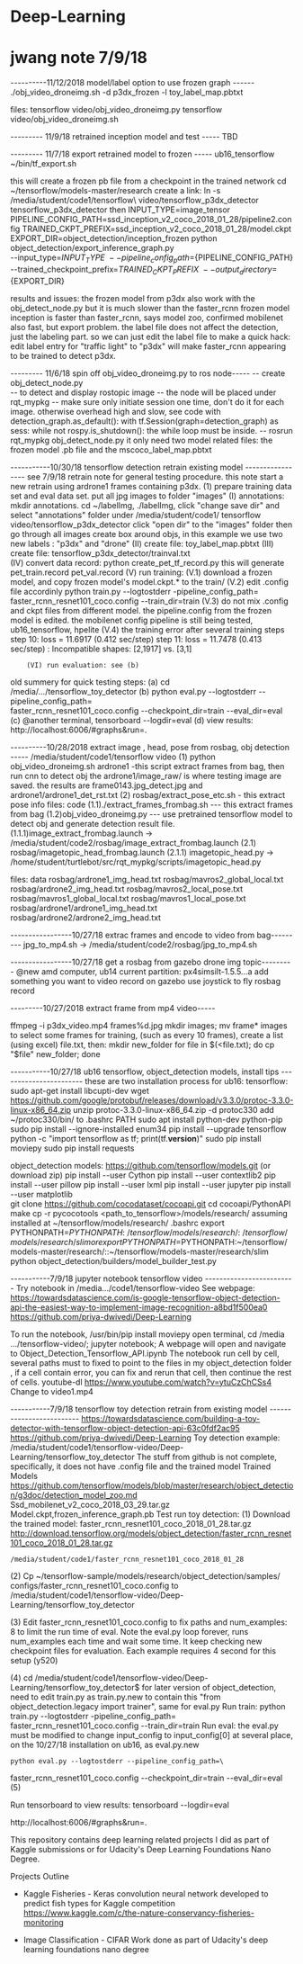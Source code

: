 # Deep-Learning
# jwang note 7/9/18

----------11/12/2018 model/label option to use frozen graph  ------
./obj_video_droneimg.sh -d p3dx_frozen -l toy_label_map.pbtxt

files:
	tensorflow video/obj_video_droneimg.py
	tensorflow video/obj_video_droneimg.sh

--------- 11/9/18  retrained inception model and test -----
TBD

--------- 11/7/18 export retrained model to frozen -----
ub16_tensorflow
~/bin/tf_export.sh

this will create a frozen pb file from a checkpoint in the trained network
cd ~/tensorflow/models-master/research
create a link:
	ln -s /media/student/code1/tensorflow\ video/tensorflow_p3dx_detector tensorflow_p3dx_detector
then
	INPUT_TYPE=image_tensor
	PIPELINE_CONFIG_PATH=ssd_inception_v2_coco_2018_01_28/pipeline2.config
	TRAINED_CKPT_PREFIX=ssd_inception_v2_coco_2018_01_28/model.ckpt
	EXPORT_DIR=object_detection/inception_frozen
	python object_detection/export_inference_graph.py \
    		--input_type=${INPUT_TYPE} \
    		--pipeline_config_path=${PIPELINE_CONFIG_PATH} \
    		--trained_checkpoint_prefix=${TRAINED_CKPT_PREFIX} \
    		--output_directory=${EXPORT_DIR}

results and issues:
	the frozen model from p3dx also work with the obj_detect_node.py
	but it is much slower than the faster_rcnn frozen model
	inception is faster than faster_rcnn, says model zoo, confirmed
	mobilenet also fast, but export problem.
	the label file does not affect the detection, just the labeling part.
		so we can just edit the label file to make a quick hack:
		edit label entry for "traffic light" to "p3dx" will make 
		faster_rcnn appearing to be trained to detect p3dx.

--------- 11/6/18 spin off obj_video_droneimg.py to ros node-----
	-- create obj_detect_node.py	
	-- to detect and display rostopic image
	-- the node will be placed under rqt_mypkg
	-- make sure only initiate session one time, don't do it for
		each image. otherwise overhead high and slow, see code
		    with detection_graph.as_default():
		        with tf.Session(graph=detection_graph) as sess:
           			while not rospy.is_shutdown():
		the while loop must be inside.
	-- rosrun rqt_mypkg obj_detect_node.py
	it only need two model related files: the frozen model .pb file
		and the mscoco_label_map.pbtxt

-----------10/30/18 tensorflow detection retrain existing model -----------------
see 7/9/18 retrain note for general testing procedure.
this note start a new retrain using ardrone1 frames containing p3dx.
	(1) prepare training data set and eval data set.
		put all jpg images to folder "images"
		(I) annotations:
		mkdir annotations. 
		cd ~/labelImg, ./labelImg, click "change save dir" and select
			"annotations" folder under /media/student/code1/
			tensorflow video/tensorflow_p3dx_detector
			click "open dir" to the "images" folder
			then go through all images create box around objs,
			in this example we use two new labels : "p3dx" and
			"drone"
		(II) create file: toy_label_map.pbtxt
		(III) create file: tensorflow_p3dx_detector/trainval.txt\
		(IV) convert data record:
			python create_pet_tf_record.py
			this will generate pet_train.record 
					   pet_val.record
		(V) run training:
			(V.1) download a frozen model, and
			copy frozen model's model.ckpt.* to the train/
			(V.2) edit .config file accordinly
		        python train.py   --logtostderr -pipeline_config_path=\
			faster_rcnn_resnet101_coco.config     --train_dir=train
			(V.3) do not mix .config and ckpt files from different
				model. the pipeline.config from the frozen model
				is edited.
				the mobilenet config pipeline 
				is still being tested, ub16_tensorflow, hpelite
			(V.4) the training error after several training steps
			step 10: loss = 11.6917 (0.412 sec/step)
			step 11: loss = 11.7478 (0.413 sec/step)
			: Incompatible shapes: [2,1917] vs. [3,1]
	
		(VI) run evaluation: see (b)
		
old summery for quick testing steps:
	(a) cd /media/.../tensorflow_toy_detector
	(b) python eval.py --logtostderr --pipeline_config_path=\
faster_rcnn_resnet101_coco.config --checkpoint_dir=train --eval_dir=eval
	(c) @another terminal, 
    		tensorboard --logdir=eval
	(d) view results: http://localhost:6006/#graphs&run=.


----------10/28/2018 extract image , head, pose from rosbag, obj detection -----
/media/student/code1/tensorflow video
	(1) python obj_video_droneimg.sh ardrone1 
		-this script extract frames from bag, then run cnn to detect obj
		the ardrone1/image_raw/ is where testing image are saved.
		the results are frame0143.jpg_detect.jpg
		and ardrone1/ardrone1_det_rst.txt
	(2) rosbag/extract_pose_etc.sh
		- this extract pose info
files: code
	(1.1)./extract_frames_frombag.sh
		--- this extract frames from bag
	(1.2)obj_video_droneimg.py
		--- use pretrained tensorflow model to detect obj and 
		generate detection result file.
	(1.1.1)image_extract_frombag.launch 
		-> /media/student/code2/rosbag/image_extract_frombag.launch
	(2.1) rosbag/imagetopic_head_frombag.launch
	(2.1.1) imagetopic_head.py
		 -> /home/student/turtlebot/src/rqt_mypkg/scripts/imagetopic_head.py

files: data
rosbag/ardrone1_img_head.txt     rosbag/mavros2_global_local.txt
rosbag/ardrone2_img_head.txt     rosbag/mavros2_local_pose.txt
rosbag/mavros1_global_local.txt  rosbag/mavros1_local_pose.txt
rosbag/ardrone1/ardrone1_img_head.txt 
rosbag/ardrone2/ardrone2_img_head.txt 

-----------------10/27/18 extrac frames and encode to video from bag---------
	jpg_to_mp4.sh 
		-> /media/student/code2/rosbag/jpg_to_mp4.sh

-----------------10/27/18 get a rosbag from gazebo drone img topic---------
@new amd computer, ub14 current partition:
	px4simsilt-1.5.5...a
	add something you want to video record on gazebo
	use joystick to fly
	rosbag record

---------10/27/2018 extract frame from mp4 video-----

ffmpeg -i p3dx_video.mp4 frames%d.jpg
mkdir images; mv frame* images
to select some frames for training, (such as every 10 frames), create a list
(using excel) file.txt, then:
mkdir new_folder
for file in $(<file.txt); do cp "$file" new_folder; done

-----------10/27/18 ub16 tensorflow, object_detection models, install tips -----------------------
these are two installation process for ub16:
   tensorflow:
	sudo apt-get install libcupti-dev
	wget https://github.com/google/protobuf/releases/download/v3.3.0/protoc-3.3.0-linux-x86_64.zip
	unzip protoc-3.3.0-linux-x86_64.zip  -d protoc330
		add ~/protoc330/bin/ to .bashrc PATH
	sudo apt install python-dev python-pip
	sudo pip install --ignore-installed enum34
	pip install --upgrade tensorflow
	python -c "import tensorflow as tf; print(tf.__version__)"
	sudo pip install moviepy
	sudo pip install requests

   object_detection models:
	https://github.com/tensorflow/models.git (or download zip)
	pip install --user Cython
	pip install --user contextlib2
	pip install --user pillow
	pip install --user lxml
	pip install --user jupyter
	pip install --user matplotlib	
	git clone https://github.com/cocodataset/cocoapi.git
	cd cocoapi/PythonAPI
	make
	cp -r pycocotools <path_to_tensorflow>/models/research/
	assuming installed at ~/tensorflow/models/research/
		.bashrc
		export PYTHONPATH=$PYTHONPATH:~/tensorflow/models/research/:~/tensorflow/models/research/slim
		or
		export PYTHONPATH=$PYTHONPATH:~/tensorflow/models-master/research/::~/tensorflow/models-master/research/slim
	python object_detection/builders/model_builder_test.py
	
-----------7/9/18 jupyter notebook tensorflow video -------------------------
Try notebook in /media.../code1/tensorflow-video
See webpage: https://towardsdatascience.com/is-google-tensorflow-object-detection-api-the-easiest-way-to-implement-image-recognition-a8bd1f500ea0
https://github.com/priya-dwivedi/Deep-Learning

To run the notebook, /usr/bin/pip install moviepy
open terminal, cd /media .../tensorflow-video/; jupyter notebook; 
A webpage will open and navigate to  Object_Detection_Tensorflow_API.ipynb
The notebook run cell by cell, several paths must to fixed to point to the files in my object_detection folder , if a cell contain error, you can fix and rerun that cell, then continue the rest of cells.
youtube-dl https://www.youtube.com/watch?v=ytuCzChCSs4
Change to video1.mp4	

-----------7/9/18 tensorflow toy detection retrain from existing model -------------------------
https://towardsdatascience.com/building-a-toy-detector-with-tensorflow-object-detection-api-63c0fdf2ac95
https://github.com/priya-dwivedi/Deep-Learning
Toy detection example:
/media/student/code1/tensorflow-video/Deep-Learning/tensorflow_toy_detector
The stuff from github is not complete, specifically, it does not have .config file and the 
trained model
Trained Models 
https://github.com/tensorflow/models/blob/master/research/object_detection/g3doc/detection_model_zoo.md
	Ssd_mobilenet_v2_coco_2018_03_29.tar.gz
		Model.ckpt,frozen_inference_graph.pb
Test run toy detection: 
(1) Download the trained model: faster_rcnn_resnet101_coco_2018_01_28.tar.gz
	http://download.tensorflow.org/models/object_detection/faster_rcnn_resnet101_coco_2018_01_28.tar.gz

	/media/student/code1/faster_rcnn_resnet101_coco_2018_01_28
(2) Cp ~/tensorflow-sample/models/research/object_detection/samples/
	configs/faster_rcnn_resnet101_coco.config to 
	/media/student/code1/tensorflow-video/Deep-Learning/tensorflow_toy_detector

(3) Edit faster_rcnn_resnet101_coco.config to fix paths and num_examples: 8 to limit the run time of eval. Note the eval.py loop forever, runs num_examples each time and wait some time. It keep checking new checkpoint files for evaluation. Each example requires 4 second for this setup (y520)

(4) cd /media/student/code1/tensorflow-video/Deep-Learning/tensorflow_toy_detector$
     for later version of object_detection, need to edit train.py as train.py.new
	to contain this "from object_detection.legacy import trainer",
	same for eval.py
     Run train:
	python train.py     --logtostderr -pipeline_config_path=\
faster_rcnn_resnet101_coco.config     --train_dir=train
     Run eval:
	the eval.py must be modified to change input_config to input_config[0] at
		several place, on the 10/27/18 installation on ub16, as eval.py.new

	python eval.py --logtostderr --pipeline_config_path=\
faster_rcnn_resnet101_coco.config --checkpoint_dir=train --eval_dir=eval
(5)

Run tensorboard to view results:
    tensorboard --logdir=eval

http://localhost:6006/#graphs&run=.

This repository contains deep learning related projects I did as part of Kaggle submissions or for Udacity's Deep Learning Foundations Nano Degree.

Projects Outline

* Kaggle Fisheries - Keras convolution neural network developed to predict fish types for Kaggle competition
https://www.kaggle.com/c/the-nature-conservancy-fisheries-monitoring

* Image Classification - CIFAR
Work done as part of Udacity's deep learning foundations nano degree
